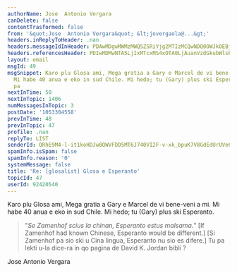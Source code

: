 ```yaml
---
authorName: Jose  Antonio Vergara
canDelete: false
contentTrasformed: false
from: '&quot;Jose  Antonio Vergara&quot; &lt;jovergaola@...&gt;'
headers.inReplyToHeader: .nan
headers.messageIdInHeader: PDAwMDgwMWMzMWQ5ZSRiYjg2MTIzMCQwNDQ0OWJkOEBjYXNhMT4=
headers.referencesHeader: PDIwMDMwNTA5LjIxMTcxMS4xOTA0LjAuanVzdGkubWlsbGVyQGp1bm8uY29tPg==
layout: email
msgId: 49
msgSnippet: Karo plu Glosa ami, Mega gratia a Gary e Marcel de vi bene-veni a mi.
  Mi habe 40 anua e eko in sud Chile. Mi hedo; tu (Gary) plus ski Esperanto. ... Tu
  pa
nextInTime: 50
nextInTopic: 1406
numMessagesInTopic: 3
postDate: '1053304558'
prevInTime: 48
prevInTopic: 47
profile: .nan
replyTo: LIST
senderId: QRhE9M4-l-it1koHDJw0QWVFDD5MT6J740VI2F-v-xk_bpuK7V8GdEdUrUVe6cGn2eQKnNjrY5Hj6J4ajEUHZZMY64aChV5ATz884Cdjv78amPsZyg
spamInfo.isSpam: false
spamInfo.reason: '0'
systemMessage: false
title: 'Re: [glosalist] Glosa e Esperanto'
topicId: 47
userId: 92420540
---
```


Karo plu Glosa ami,
Mega gratia a Gary e Marcel de vi bene-veni a mi. Mi habe 40 anua e eko in
sud Chile.
Mi hedo; tu (Gary) plus ski Esperanto.
> "_Se Zamenhof scius la chinan, Esperanto estus malsama._"  [If Zamenhof
> had known Chinese, Esperanto would be different.] [Si Zamenhof
> pa sio ski u Cina lingua, Esperanto nu sio es difere.]
Tu pa lekti u-la dice-ra in qo pagina de David K. Jordan bibli ?

Jose Antonio Vergara



